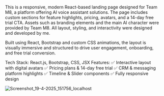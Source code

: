 This is a responsive, modern React-based landing page designed for Team M8, a platform offering AI voice assistant solutions. The page includes custom sections for feature highlights, pricing, avatars, and a 14-day free trial CTA.
Assets such as branding elements and the main AI character were provided by Team M8. All layout, styling, and interactivity were designed and developed by me.


Built using React, Bootstrap and custom CSS animations, the layout is visually immersive and structured to drive user engagement, onboarding, and free trial conversion.

Tech Stack: React.js, Bootstrap, CSS, JSX
Features:
✅ Interactive layout with digital avatars
✅ Pricing plans & 14-day free trial
✅ CRM & messaging platform highlights
✅ Timeline & Slider components
✅ Fully responsive design



![Screenshot_19-4-2025_151756_localhost](https://github.com/user-attachments/assets/4f976c43-6972-44fd-8d1b-0445a2353620)
